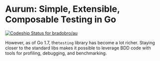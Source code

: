 # Aurum: Simple, Extensible, Composable Testing in Go

[ ![Codeship Status for bradobro/au](https://app.codeship.com/projects/9544f7b0-3e90-0136-3d5d-32fde32a4b52/status?branch=master)](https://app.codeship.com/projects/290760)

However, as of Go 1.7, the`testing` library has become a lot richer. Staying closer to the standard libs makes it possible to leverage BDD code with tools for profiling, debugging, and benchmarking.

